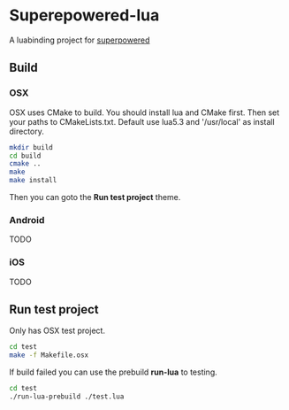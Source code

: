 # Superepowered-lua

A luabinding project for [superpowered](https://github.com/superpoweredSDK/Low-Latency-Android-Audio-iOS-Audio-Engine.git)

## Build

### OSX

OSX uses CMake to build.
You should install lua and CMake first.
Then set your paths to CMakeLists.txt. Default use lua5.3 and '/usr/local' as install directory.

```bash
mkdir build
cd build
cmake ..
make
make install
```

Then you can goto the **Run test project** theme.

### Android
TODO

### iOS
TODO

## Run test project

Only has OSX test project.

```bash
cd test
make -f Makefile.osx
```

If build failed you can use the prebuild **run-lua** to testing.

```bash
cd test
./run-lua-prebuild ./test.lua
```


